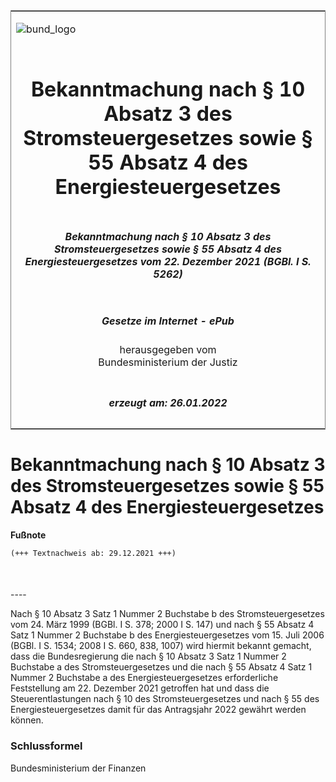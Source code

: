 <span id="DECKBLATT.html"></span>

<table border="0" frame="border" width="100%">

<tr valign="top">

<td align="left">

![bund\_logo](BfJ_2021_Web_de_de.gif)

</td>

<td align="right">

 

</td>

</tr>

<tr align="center" valign="middle">

<td colspan="2">

# Bekanntmachung nach § 10 Absatz 3 des Stromsteuergesetzes sowie § 55 Absatz 4 des Energiesteuergesetzes

</td>

</tr>

<tr align="center" valign="middle">

<td colspan="2">

##### Bekanntmachung nach § 10 Absatz 3 des Stromsteuergesetzes sowie § 55 Absatz 4 des Energiesteuergesetzes vom 22. Dezember 2021 (BGBl. I S. 5262)

</td>

</tr>

<tr align="center" valign="middle">

<td colspan="2">

  
  

##### Gesetze im Internet - ePub  
  
herausgegeben vom  
Bundesministerium der Justiz

</td>

</tr>

<tr align="center" valign="bottom">

<td colspan="2">

  
  

##### erzeugt am: 26.01.2022

</td>

</tr>

</table>

<span id="BJNR526200021.html"></span>

# Bekanntmachung nach § 10 Absatz 3 des Stromsteuergesetzes sowie § 55 Absatz 4 des Energiesteuergesetzes

<div>

  
**Fußnote**

<div class="jnhtml">

<div>

<div class="jurAbsatz">

  

``` 
(+++ Textnachweis ab: 29.12.2021 +++)

 
```

</div>

</div>

</div>

</div>

<span id="BJNR526200021BJNE000100000.html"></span>

###   
\----

<div>

<div class="jnhtml">

<div>

<div class="jurAbsatz">

Nach § 10 Absatz 3 Satz 1 Nummer 2 Buchstabe b des Stromsteuergesetzes
vom 24. März 1999 (BGBl. I S. 378; 2000 I S. 147) und nach § 55 Absatz 4
Satz 1 Nummer 2 Buchstabe b des Energiesteuergesetzes vom 15. Juli 2006
(BGBl. I S. 1534; 2008 I S. 660, 838, 1007) wird hiermit bekannt
gemacht, dass die Bundesregierung die nach § 10 Absatz 3 Satz 1 Nummer 2
Buchstabe a des Stromsteuergesetzes und die nach § 55 Absatz 4 Satz 1
Nummer 2 Buchstabe a des Energiesteuergesetzes erforderliche
Feststellung am 22. Dezember 2021 getroffen hat und dass die
Steuerentlastungen nach § 10 des Stromsteuergesetzes und nach § 55 des
Energiesteuergesetzes damit für das Antragsjahr 2022 gewährt werden
können.

</div>

</div>

</div>

</div>

<span id="BJNR526200021BJNE000200000.html"></span>

### Schlussformel  

<div>

<div class="jnhtml">

<div>

<div class="jurAbsatz">

<span class="SP">Bundesministerium der Finanzen</span>

</div>

</div>

</div>

</div>
